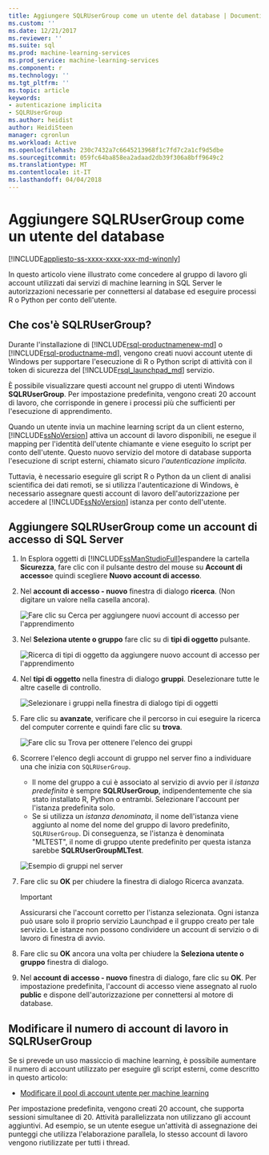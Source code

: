 ```yaml
---
title: Aggiungere SQLRUserGroup come un utente del database | Documenti Microsoft
ms.custom: ''
ms.date: 12/21/2017
ms.reviewer: ''
ms.suite: sql
ms.prod: machine-learning-services
ms.prod_service: machine-learning-services
ms.component: r
ms.technology: ''
ms.tgt_pltfrm: ''
ms.topic: article
keywords:
- autenticazione implicita
- SQLRUserGroup
ms.author: heidist
author: HeidiSteen
manager: cgronlun
ms.workload: Active
ms.openlocfilehash: 230c7432a7c6645213968f1c7fd7c2a1cf9d5dbe
ms.sourcegitcommit: 059fc64ba858ea2adaad2db39f306a8bff9649c2
ms.translationtype: MT
ms.contentlocale: it-IT
ms.lasthandoff: 04/04/2018
---
```

# <a name="add-sqlrusergroup-as-a-database-user"></a>Aggiungere SQLRUserGroup come un utente del database
[!INCLUDE[appliesto-ss-xxxx-xxxx-xxx-md-winonly](../../includes/appliesto-ss-xxxx-xxxx-xxx-md-winonly.md)]

In questo articolo viene illustrato come concedere al gruppo di lavoro gli account utilizzati dai servizi di machine learning in SQL Server le autorizzazioni necessarie per connettersi al database ed eseguire processi R o Python per conto dell'utente.

## <a name="what-is-sqlrusergroup"></a>Che cos'è SQLRUserGroup?

Durante l'installazione di [!INCLUDE[rsql-productnamenew-md](../../includes/rsql-productnamenew-md.md)] o [!INCLUDE[rsql-productname-md](../../includes/rsql-productname-md.md)], vengono creati nuovi account utente di Windows per supportare l'esecuzione di R o Python script di attività con il token di sicurezza del [!INCLUDE[rsql_launchpad_md](../../includes/rsql-launchpad-md.md)] servizio.

È possibile visualizzare questi account nel gruppo di utenti Windows **SQLRUserGroup**. Per impostazione predefinita, vengono creati 20 account di lavoro, che corrisponde in genere i processi più che sufficienti per l'esecuzione di apprendimento.

Quando un utente invia un machine learning script da un client esterno, [!INCLUDE[ssNoVersion](../../includes/ssnoversion-md.md)] attiva un account di lavoro disponibili, ne esegue il mapping per l'identità dell'utente chiamante e viene eseguito lo script per conto dell'utente. Questo nuovo servizio del motore di database supporta l'esecuzione di script esterni, chiamato sicuro *l'autenticazione implicita*.

Tuttavia, è necessario eseguire gli script R o Python da un client di analisi scientifica dei dati remoti, se si utilizza l'autenticazione di Windows, è necessario assegnare questi account di lavoro dell'autorizzazione per accedere al [!INCLUDE[ssNoVersion](../../includes/ssnoversion-md.md)] istanza per conto dell'utente.

## <a name="add-sqlrusergroup-as-a-sql-server-login"></a>Aggiungere SQLRUserGroup come un account di accesso di SQL Server

1. In Esplora oggetti di [!INCLUDE[ssManStudioFull](../../includes/ssmanstudiofull-md.md)]espandere la cartella **Sicurezza**, fare clic con il pulsante destro del mouse su **Account di accesso**e quindi scegliere **Nuovo account di accesso**.

2. Nel **account di accesso - nuovo** finestra di dialogo **ricerca**. (Non digitare un valore nella casella ancora).
    
     ![Fare clic su Cerca per aggiungere nuovi account di accesso per l'apprendimento](media/implied-auth-login1.png "fare clic su Cerca per aggiungere nuovi account di accesso per machine learning")

3. Nel **Seleziona utente o gruppo** fare clic su di **tipi di oggetto** pulsante.

     ![Ricerca di tipi di oggetto da aggiungere nuovo account di accesso per l'apprendimento](media/implied-auth-login2.png "Cerca tipi di oggetto da aggiungere nuovo account di accesso per machine learning")

4. Nel **tipi di oggetto** nella finestra di dialogo **gruppi**. Deselezionare tutte le altre caselle di controllo.

     ![Selezionare i gruppi nella finestra di dialogo tipi di oggetti](media/implied-auth-login3.png "Seleziona gruppi nella finestra di dialogo tipi di oggetto")

4. Fare clic su **avanzate**, verificare che il percorso in cui eseguire la ricerca del computer corrente e quindi fare clic su **trova**.

     ![Fare clic su Trova per ottenere l'elenco dei gruppi](media/implied-auth-login4.png "fare clic su Trova per ottenere l'elenco dei gruppi")

5. Scorrere l'elenco degli account di gruppo nel server fino a individuare una che inizia con `SQLRUserGroup`.
    
    + Il nome del gruppo a cui è associato al servizio di avvio per il _istanza predefinita_ è sempre **SQLRUserGroup**, indipendentemente che sia stato installato R, Python o entrambi. Selezionare l'account per l'istanza predefinita solo.
    + Se si utilizza un _istanza denominata_, il nome dell'istanza viene aggiunto al nome del nome del gruppo di lavoro predefinito, `SQLRUserGroup`. Di conseguenza, se l'istanza è denominata "MLTEST", il nome di gruppo utente predefinito per questa istanza sarebbe **SQLRUserGroupMLTest**.
 
     ![Esempio di gruppi nel server](media/implied-auth-login5.png "esempio di gruppi nel server")
   
5. Fare clic su **OK** per chiudere la finestra di dialogo Ricerca avanzata.

    > [!IMPORTANT]
    > Assicurarsi che l'account corretto per l'istanza selezionata. Ogni istanza può usare solo il proprio servizio Launchpad e il gruppo creato per tale servizio. Le istanze non possono condividere un account di servizio o di lavoro di finestra di avvio.

6. Fare clic su **OK** ancora una volta per chiudere la **Seleziona utente o gruppo** finestra di dialogo.

7. Nel **account di accesso - nuovo** finestra di dialogo, fare clic su **OK**. Per impostazione predefinita, l'account di accesso viene assegnato al ruolo **public** e dispone dell'autorizzazione per connettersi al motore di database.

## <a name="change-the-number-of-worker-accounts-in-sqlrusergroup"></a>Modificare il numero di account di lavoro in SQLRUserGroup

Se si prevede un uso massiccio di machine learning, è possibile aumentare il numero di account utilizzato per eseguire gli script esterni, come descritto in questo articolo: 

+ [Modificare il pool di account utente per machine learning](modify-the-user-account-pool-for-sql-server-r-services.md)

Per impostazione predefinita, vengono creati 20 account, che supporta sessioni simultanee di 20. Attività parallelizzata non utilizzano gli account aggiuntivi. Ad esempio, se un utente esegue un'attività di assegnazione dei punteggi che utilizza l'elaborazione parallela, lo stesso account di lavoro vengono riutilizzate per tutti i thread.

